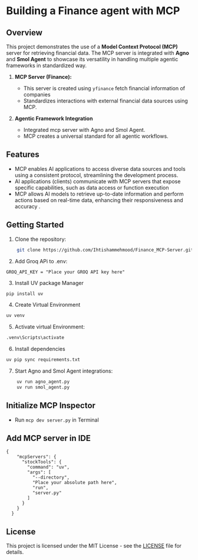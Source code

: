# Building a Finance agent with MCP

## Overview

This project demonstrates the use of a **Model Context Protocol (MCP)** server for retrieving financial data. The MCP server is integrated with **Agno** and **Smol Agent** to showcase its versatility in handling multiple agentic frameworks in standardized way.



1. **MCP Server (Finance):**

   * This server is created using `yfinance` fetch financial information of companies
   * Standardizes interactions with external financial data sources using MCP.
2. **Agentic Framework Integration**

   * Integrated mcp server with Agno and Smol Agent.
   * MCP creates a universal standard for all agentic workflows.


## Features

* MCP enables AI applications to access diverse data sources and tools using a consistent protocol, streamlining the development process.
* AI applications (clients) communicate with MCP servers that expose specific capabilities, such as data access or function execution
* MCP allows AI models to retrieve up-to-date information and perform actions based on real-time data, enhancing their responsiveness and accuracy .

## Getting Started


1. Clone the repository:

```bash
    git clone https://github.com/Ihtishammehmood/Finance_MCP-Server.git
```
2.  Add Groq APi to .env:
```
GROQ_API_KEY = "Place your GROQ API key here"
```

3. Install UV package Manager
```bash
pip install uv
```

4. Create Virtual Environment

```bash
uv venv
```

5. Activate virtual Environment:

```bash
.venv\Scripts\activate

```

6. Install dependencies

```bash
uv pip sync requirements.txt
```

7. Start Agno and Smol Agent integrations:

```bash
    uv run agno_agent.py
    uv run smol_agent.py
```

## Initialize MCP Inspector

* Run `mcp dev server.py` in Terminal
## Add MCP server in IDE
```
{
    "mcpServers": {
      "stockTools": {
        "command": "uv",
        "args": [
          "--directory",
          "Place your absolute path here",
          "run",
          "server.py"
        ]
      }
    }
  }

```
## License

This project is licensed under the MIT License - see the [LICENSE](LICENSE) file for details.


